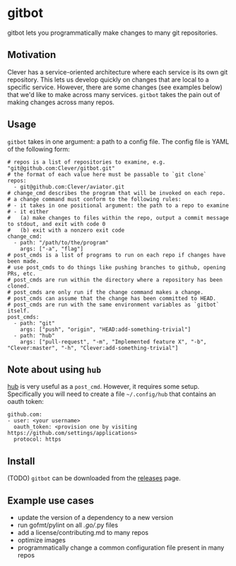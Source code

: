 # gitbot

gitbot lets you programmatically make changes to many git repositories.

## Motivation

Clever has a service-oriented architecture where each service is its own git repository.
This lets us develop quickly on changes that are local to a specific service.
However, there are some changes (see examples below) that we'd like to make across many services.
`gitbot` takes the pain out of making changes across many repos.

## Usage

`gitbot` takes in one argument: a path to a config file.
The config file is YAML of the following form:

```
# repos is a list of repositories to examine, e.g. "git@github.com:Clever/gitbot.git"
# the format of each value here must be passable to `git clone`
repos:
  - git@github.com:Clever/aviator.git
# change_cmd describes the program that will be invoked on each repo.
# a change command must conform to the following rules:
# - it takes in one positional argument: the path to a repo to examine
# - it either
#   (a) make changes to files within the repo, output a commit message to stdout, and exit with code 0
#   (b) exit with a nonzero exit code
change_cmd:
  - path: "/path/to/the/program"
    args: ["-a", "flag"]
# post_cmds is a list of programs to run on each repo if changes have been made.
# use post_cmds to do things like pushing branches to github, opening PRs, etc.
# post_cmds are run within the directory where a repository has been cloned.
# post_cmds are only run if the change command makes a change.
# post_cmds can assume that the change has been committed to HEAD.
# post_cmds are run with the same environment variables as `gitbot` itself.
post_cmds:
  - path: "git"
    args: ["push", "origin", "HEAD:add-something-trivial"]
  - path: "hub"
    args: ["pull-request", "-m", "Implemented feature X", "-b", "Clever:master", "-h", "Clever:add-something-trivial"]
```

## Note about using `hub`

[hub](https://github.com/github/hub) is very useful as a `post_cmd`.
However, it requires some setup.
Specifically you will need to create a file `~/.config/hub` that contains an oauth token:

```
github.com:
- user: <your username>
  oauth_token: <provision one by visiting https://github.com/settings/applications>
  protocol: https
```

## Install

(TODO) `gitbot` can be downloaded from the [releases]() page.

## Example use cases

- update the version of a dependency to a new version
- run gofmt/pylint on all *.go/*.py files
- add a license/contributing.md to many repos
- optimize images
- programmatically change a common configuration file present in many repos
